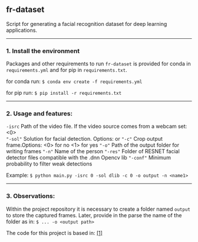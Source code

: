 ## fr-dataset
Script for generating a facial recognition dataset for deep learning applications. 

-----

### 1. Install the environment

Packages and other requirements to run `fr-dataset` is provided for conda in `requirements.yml` and for pip in `requirements.txt`.

for conda run: 
`$ conda env create -f requirements.yml`

for pip run:
`$ pip install -r requirements.txt` 

-----

### 2. Usage and features:

`-isrc` Path of the video file. If the video source comes from a webcam set: <0>  
`"-sol"` Solution for facial detection. Options: <dlib> or <resnet>
`"-c"` Crop output frame.Options: <0> for no <1> for yes
`"-o"` Path of the output folder for writing frames
`"-n"` Name of the person
`"-res"` Folder of RESNET facial detector files compatible with the .dnn Opencv lib
`"-conf"` Minimum probability to filter weak detections

Example: `$ python main.py -isrc 0 -sol dlib -c 0 -o output -n <name1>`

----- 

### 3. Observations:

Within the project repository it is necessary to create a folder named `output` to store the captured frames. Later, provide in the parse the name of the folder as in:
`$ ... -o <output path>` 

The code for this project is based in: [[1]](https://www.pyimagesearch.com/2018/02/26/face-detection-with-opencv-and-deep-learning/)
